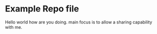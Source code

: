 # Example Repo file

Hello world how are you doing.
main focus is to allow a sharing capability with me.